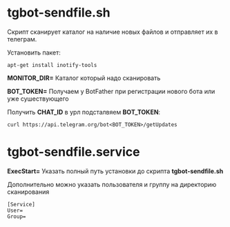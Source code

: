 # tgbot-sendfile.sh

Скрипт сканирует каталог на наличие новых файлов и отправляет их в телеграм.

Установить пакет:
```
apt-get install inotify-tools
```

**MONITOR_DIR=** Каталог который надо сканировать

**BOT_TOKEN=** Получаем у BotFather при регистрации нового бота или уже сушествующего

Получить **CHAT_ID** в урл подсталвяем **BOT_TOKEN**:
```
curl https://api.telegram.org/bot<BOT_TOKEN>/getUpdates
```

# tgbot-sendfile.service
**ExecStart=** Указать полный путь установки до скрипта **tgbot-sendfile.sh**

Дополнительно можно указать пользователя и группу на директорию сканирования

```
[Service]
User=
Group=
```
